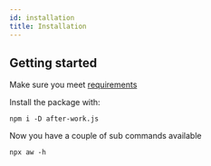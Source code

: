```yaml
---
id: installation
title: Installation
---
```


## Getting started

Make sure you meet [requirements](./requirements.md)

Install the package with:

```shell
npm i -D after-work.js
```

Now you have a couple of sub commands available

```shell
npx aw -h
```

